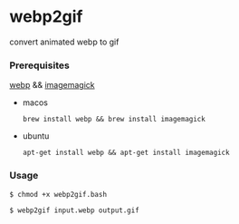 # webp2gif
convert animated webp to gif

### Prerequisites

[webp](https://developers.google.com/speed/webp/download) && [imagemagick](https://imagemagick.org/script/download.php)

- macos

   `brew install webp && brew install imagemagick`

- ubuntu

  `apt-get install webp && apt-get install imagemagick`

### Usage

```
$ chmod +x webp2gif.bash

$ webp2gif input.webp output.gif
```

